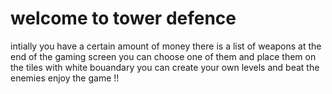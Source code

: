 # welcome to tower defence
intially you have a certain amount of money
there is a list of weapons at the end of the gaming screen
you can choose one of them and place them on the tiles with white bouandary
you can create your own levels and beat the enemies
enjoy the game !!
